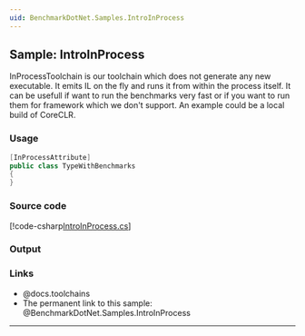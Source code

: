 ```yaml
---
uid: BenchmarkDotNet.Samples.IntroInProcess
---
```


## Sample: IntroInProcess

InProcessToolchain is our toolchain which does not generate any new executable.
It emits IL on the fly and runs it from within the process itself.
It can be usefull if want to run the benchmarks very fast or
  if you want to run them for framework which we don't support.
An example could be a local build of CoreCLR.

### Usage

```cs
[InProcessAttribute]
public class TypeWithBenchmarks
{
}
```


### Source code

[!code-csharp[IntroInProcess.cs](../../../samples/BenchmarkDotNet.Samples/IntroInProcess.cs)]

### Output


### Links

* @docs.toolchains
* The permanent link to this sample: @BenchmarkDotNet.Samples.IntroInProcess

---